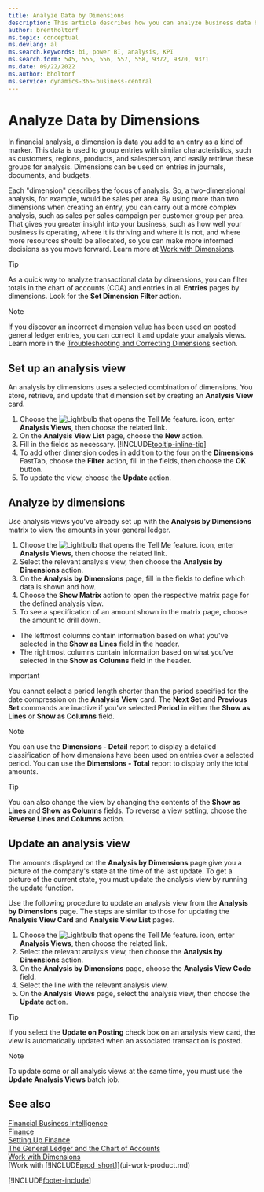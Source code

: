 ```yaml
---
title: Analyze Data by Dimensions
description: This article describes how you can analyze business data by dimensions to gain greater insight into your business.
author: brentholtorf
ms.topic: conceptual
ms.devlang: al
ms.search.keywords: bi, power BI, analysis, KPI
ms.search.form: 545, 555, 556, 557, 558, 9372, 9370, 9371
ms.date: 09/22/2022
ms.author: bholtorf
ms.service: dynamics-365-business-central
---
```


# Analyze Data by Dimensions

In financial analysis, a dimension is data you add to an entry as a kind of marker. This data is used to group entries with similar characteristics, such as customers, regions, products, and salesperson, and easily retrieve these groups for analysis. Dimensions can be used on entries in journals, documents, and budgets. 

Each "dimension" describes the focus of analysis. So, a two-dimensional analysis, for example, would be sales per area. By using more than two dimensions when creating an entry, you can carry out a more complex analysis, such as sales per sales campaign per customer group per area. That gives you greater insight into your business, such as how well your business is operating, where it is thriving and where it is not, and where more resources should be allocated, so you can make more informed decisions as you move forward. Learn more at [Work with Dimensions](finance-dimensions.md).

> [!TIP]
> As a quick way to analyze transactional data by dimensions, you can filter totals in the chart of accounts (COA) and entries in all **Entries** pages by dimensions. Look for the **Set Dimension Filter** action.

> [!NOTE]
> If you discover an incorrect dimension value has been used on posted general ledger entries, you can correct it and update your analysis views. Learn more in the [Troubleshooting and Correcting Dimensions](finance-troubleshooting-correcting-dimensions.md#changing-dimension-assignments-after-posting) section.

## Set up an analysis view

An analysis by dimensions uses a selected combination of dimensions. You store, retrieve, and update that dimension set by creating an **Analysis View** card. 

1. Choose the ![Lightbulb that opens the Tell Me feature.](media/ui-search/search_small.png "Tell me what you want to do") icon, enter **Analysis Views**, then choose the related link.  
2. On the **Analysis View List** page, choose the **New** action.
3. Fill in the fields as necessary. [!INCLUDE[tooltip-inline-tip](includes/tooltip-inline-tip_md.md)]
4. To add other dimension codes in addition to the four on the **Dimensions** FastTab, choose the **Filter** action, fill in the fields, then choose the **OK** button.  
5. To update the view, choose the **Update** action.

## Analyze by dimensions

Use analysis views you've already set up with the **Analysis by Dimensions** matrix to view the amounts in your general ledger.   

1. Choose the ![Lightbulb that opens the Tell Me feature.](media/ui-search/search_small.png "Tell me what you want to do") icon, enter **Analysis Views**, then choose the related link.  
2. Select the relevant analysis view, then choose the **Analysis by Dimensions** action.
3. On the **Analysis by Dimensions** page, fill in the fields to define which data is shown and how.
4. Choose the **Show Matrix** action to open the respective matrix page for the defined analysis view.
5. To see a specification of an amount shown in the matrix page, choose the amount to drill down.  

- The leftmost columns contain information based on what you've selected in the **Show as Lines** field in the header.  
- The rightmost columns contain information based on what you've selected in the **Show as Columns** field in the header.

> [!IMPORTANT]  
> You cannot select a period length shorter than the period specified for the date compression on the **Analysis View** card. The **Next Set** and **Previous Set** commands are inactive if you've selected **Period** in either the **Show as Lines** or **Show as Columns** field.  

> [!NOTE]  
> You can use the **Dimensions - Detail** report to display a detailed classification of how dimensions have been used on entries over a selected period. You can use the **Dimensions - Total** report to display only the total amounts.  

> [!TIP]  
> You can also change the view by changing the contents of the **Show as Lines** and **Show as Columns** fields. To reverse a view setting, choose the **Reverse Lines and Columns** action.

## Update an analysis view

The amounts displayed on the **Analysis by Dimensions** page give you a picture of the company's state at the time of the last update. To get a picture of the current state, you must update the analysis view by running the update function.

Use the following procedure to update an analysis view from the **Analysis by Dimensions** page. The steps are similar to those for updating the **Analysis View Card** and **Analysis View List** pages.  

1. Choose the ![Lightbulb that opens the Tell Me feature.](media/ui-search/search_small.png "Tell me what you want to do") icon, enter **Analysis Views**, then choose the related link.
2. Select the relevant analysis view, then choose the **Analysis by Dimensions** action.
3. On the **Analysis by Dimensions** page, choose the **Analysis View Code** field.  
4. Select the line with the relevant analysis view.  
5. On the **Analysis Views** page, select the analysis view, then choose the **Update** action.  

> [!TIP]  
> If you select the **Update on Posting** check box on an analysis view card, the view is automatically updated when an associated transaction is posted.

> [!NOTE]  
> To update some or all analysis views at the same time, you must use the **Update Analysis Views** batch job.  

## See also

[Financial Business Intelligence](bi.md)  
[Finance](finance.md)  
[Setting Up Finance](finance-setup-finance.md)  
[The General Ledger and the Chart of Accounts](finance-general-ledger.md)  
[Work with Dimensions](finance-dimensions.md)  
[Work with [!INCLUDE[prod_short](includes/prod_short.md)]](ui-work-product.md)  

[!INCLUDE[footer-include](includes/footer-banner.md)]
